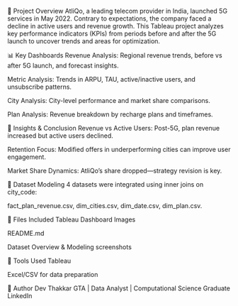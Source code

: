 📌 Project Overview
AtliQo, a leading telecom provider in India, launched 5G services in May 2022. Contrary to expectations, the company faced a decline in active users and revenue growth. This Tableau project analyzes key performance indicators (KPIs) from periods before and after the 5G launch to uncover trends and areas for optimization.

📊 Key Dashboards
Revenue Analysis: Regional revenue trends, before vs after 5G launch, and forecast insights.

Metric Analysis: Trends in ARPU, TAU, active/inactive users, and unsubscribe patterns.

City Analysis: City-level performance and market share comparisons.

Plan Analysis: Revenue breakdown by recharge plans and timeframes.

🧠 Insights & Conclusion
Revenue vs Active Users: Post-5G, plan revenue increased but active users declined.

Retention Focus: Modified offers in underperforming cities can improve user engagement.

Market Share Dynamics: AtliQo’s share dropped—strategy revision is key.

🧩 Dataset Modeling
4 datasets were integrated using inner joins on city_code:

fact_plan_revenue.csv, dim_cities.csv, dim_date.csv, dim_plan.csv.

📁 Files Included
Tableau Dashboard Images

README.md

Dataset Overview & Modeling screenshots

🔧 Tools Used
Tableau

Excel/CSV for data preparation

📌 Author
Dev Thakkar
GTA | Data Analyst | Computational Science Graduate
LinkedIn
